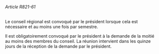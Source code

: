 ###### Article R821-61

Le conseil régional est convoqué par le président lorsque cela est nécessaire et au moins une fois par semestre.

Il est obligatoirement convoqué par le président à la demande de la moitié au moins des membres du conseil. La réunion intervient dans les quinze jours de la réception de la demande par le président.


